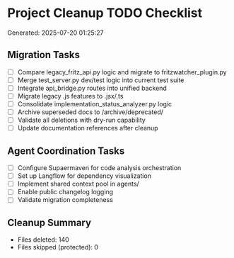 # Project Cleanup TODO Checklist
Generated: 2025-07-20 01:25:27

## Migration Tasks
- [ ] Compare legacy_fritz_api.py logic and migrate to fritzwatcher_plugin.py
- [ ] Merge test_server.py dev/test logic into current test suite
- [ ] Integrate api_bridge.py routes into unified backend
- [ ] Migrate legacy .js features to .jsx/.ts
- [ ] Consolidate implementation_status_analyzer.py logic
- [ ] Archive superseded docs to /archive/deprecated/
- [ ] Validate all deletions with dry-run capability
- [ ] Update documentation references after cleanup

## Agent Coordination Tasks
- [ ] Configure Supaermaven for code analysis orchestration
- [ ] Set up Langflow for dependency visualization
- [ ] Implement shared context pool in agents/
- [ ] Enable public changelog logging
- [ ] Validate migration completeness

## Cleanup Summary
- Files deleted: 140
- Files skipped (protected): 0